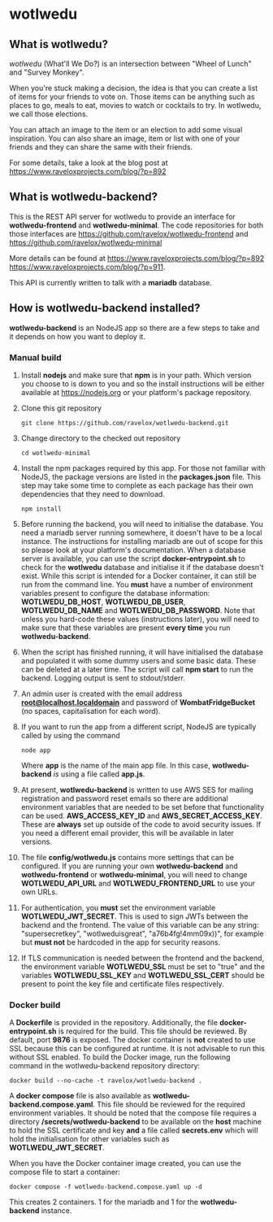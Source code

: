 # wotlwedu

## What is wotlwedu?

*wotlwedu* (What'll We Do?) is an intersection between "Wheel of Lunch" and "Survey Monkey".

When you're stuck making a decision, the idea is that you can create a list of items for your friends to vote on. Those items can be anything such as places to go, meals to eat, movies to watch or cocktails to try.
In wotlwedu, we call those elections. 

You can attach an image to the item or an election to add some visual inspiration.
You can also share an image, item or list with one of your friends and they can share the same with their friends.

For some details, take a look at the blog post at https://www.raveloxprojects.com/blog/?p=892

## What is wotlwedu-backend?

This is the REST API server for wotlwedu to provide an interface for **wotlwedu-frontend** and **wotlwedu-minimal**. The code repositories for both those interfaces are https://github.com/ravelox/wotlwedu-frontend and https://github.com/ravelox/wotlwedu-minimal

More details can be found at https://www.raveloxprojects.com/blog/?p=892 https://www.raveloxprojects.com/blog/?p=911.

This API is currently written to talk with a **mariadb** database.

## How is wotlwedu-backend installed?

**wotlwedu-backend** is an NodeJS app so there are a few steps to take and it depends on how you want to deploy it.

### Manual build
1. Install **nodejs** and make sure that **npm** is in your path. Which version you choose to is down to you and so the install instructions will be either available at https://nodejs.org or your platform's package repository.
  
2. Clone this git repository

    `git clone https://github.com/ravelox/wotlwedu-backend.git`

3. Change directory to the checked out repository

    `cd wotlwedu-minimal`

4.  Install the npm packages required by this app. For those not familiar with NodeJS, the package versions are listed in the **packages.json** file. This step may take some time to complete as each package has their own dependencies that they need to download.

    `npm install`

5. Before running the backend, you will need to initialise the database. You need a mariadb server running somewhere, it doesn't have to be a local instance. The instructions for installing mariadb are out of scope for this so please look at your platform's documentation. When a database server is available, you can use the script **docker-entrypoint.sh** to check for the **wotlwedu** database and initialise it if the database doesn't exist. While this script is intended for a Docker container, it can still be run from the command line. You **must** have a number of environment variables present to configure the database information: **WOTLWEDU_DB_HOST**, **WOTLWEDU_DB_USER**, **WOTLWEDU_DB_NAME** and **WOTLWEDU_DB_PASSWORD**. Note that unless you hard-code these values (instructions later), you will need to make sure that these variables are present **every time** you run **wotlwedu-backend**.
6. When the script has finished running, it will have initialised the database and populated it with some dummy users and some basic data. These can be deleted at a later time. The script will call **npm start** to run the backend. Logging output is sent to stdout/stderr.
7. An admin user is created with the email address **root@localhost.localdomain** and password of **WombatFridgeBucket** (no spaces, capitalisation for each word).
8. If you want to run the app from a different script, NodeJS are typically called by using the command

    `node app`
   
   Where **app** is the name of the main app file. In this case, **wotlwedu-backend** *is* using a file called **app.js**.
10. At present, **wotlwedu-backend** is written to use AWS SES for mailing registration and password reset emails so there are additional environment variables that are needed to be set before that functionality can be used. **AWS_ACCESS_KEY_ID** and **AWS_SECRET_ACCESS_KEY**. These are **always** set up outside of the code to avoid security issues. If you need a different email provider, this will be available in later versions.
11. The file **config/wotlwedu.js** contains more settings that can be configured. If you are running your own **wotlwedu-backend** and **wotlwedu-frontend** or **wotlwedu-minimal**, you will need to change **WOTLWEDU_API_URL** and **WOTLWEDU_FRONTEND_URL** to use your own URLs.
12. For authentication, you **must** set the environment variable **WOTLWEDU_JWT_SECRET**. This is used to sign JWTs between the backend and the frontend. The value of this variable can be any string: "supersecretkey", "wotlweduisgreat", "a76b4fg!4mm09x))", for example but **must not** be hardcoded in the app for security reasons.
13. If TLS communication is needed between the frontend and the backend, the environment variable **WOTLWEDU_SSL** must be set to "true" and the variables **WOTLWEDU_SSL_KEY** and **WOTLWEDU_SSL_CERT** should be present to point the key file and certificate files respectively.
   

### Docker build ###
A **Dockerfile** is provided in the repository. Additionally, the file **docker-entrypoint.sh** is required for the build. This file should be reviewed. By default, port **9876** is exposed. The docker container is **not** created to use SSL because this can be configured at runtime. It is not advisable to run this without SSL enabled.
To build the Docker image, run the following command in the wotlwedu-backend repository directory:

`docker build --no-cache -t ravelox/wotlwedu-backend .`

A **docker compose** file is also available as **wotlwedu-backend.compose.yaml**. This file should be reviewed for the required environment variables. It should be noted that the compose file requires a directory **/secrets/wotlwedu-backend** to be available on the **host** machine to hold the SSL certificate and key **and** a file called **secrets.env** which will hold the initialisation for other variables such as **WOTLWEDU_JWT_SECRET**.

When you have the Docker container image created, you can use the compose file to start a container:

`docker compose -f wotlwedu-backend.compose.yaml up -d`

This creates 2 containers. 1 for the mariadb and 1 for the **wotlwedu-backend** instance.

